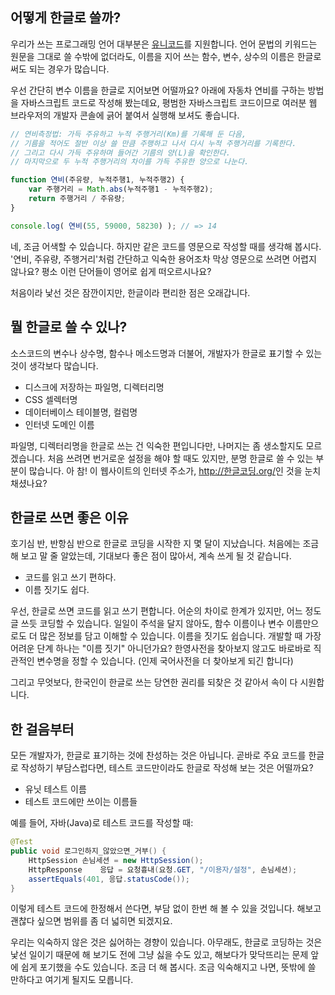 ## 어떻게 한글로 쓸까?

우리가 쓰는 프로그래밍 언어 대부분은 [유니코드](/유니코드)를 지원합니다. 언어 문법의 키워드는 원문을 그대로 쓸 수밖에 없더라도, 이름을 지어 쓰는 함수, 변수, 상수의 이름은 한글로 써도 되는 경우가 많습니다.

우선 간단히 변수 이름을 한글로 지어보면 어떨까요? 아래에 자동차 연비를 구하는 방법을 자바스크립트 코드로 작성해 봤는데요, 평범한 자바스크립트 코드이므로 여러분 웹 브라우저의 개발자 콘솔에 긁어 붙여서 실행해 보셔도 좋습니다.

``` javascript
// 연비측정법: 가득 주유하고 누적 주행거리(Km)를 기록해 둔 다음,
// 기름을 적어도 절반 이상 쓸 만큼 주행하고 나서 다시 누적 주행거리를 기록한다.
// 그리고 다시 가득 주유하며 들어간 기름의 양(L)을 확인한다.
// 마지막으로 두 누적 주행거리의 차이를 가득 주유한 양으로 나눈다.

function 연비(주유량, 누적주행1, 누적주행2) {
    var 주행거리 = Math.abs(누적주행1 - 누적주행2);
    return 주행거리 / 주유량;
}

console.log( 연비(55, 59000, 58230) ); // => 14
```

네, 조금 어색할 수 있습니다. 하지만 같은 코드를 영문으로 작성할 때를 생각해 봅시다. '연비, 주유량, 주행거리'처럼 간단하고 익숙한 용어조차 막상 영문으로 쓰려면 어렵지 않나요? 평소 이런 단어들이 영어로 쉽게 떠오르시나요?

처음이라 낯선 것은 잠깐이지만, 한글이라 편리한 점은 오래갑니다.

## 뭘 한글로 쓸 수 있나?

소스코드의 변수나 상수명, 함수나 메소드명과 더불어, 개발자가 한글로 표기할 수 있는 것이 생각보다 많습니다.

* 디스크에 저장하는 파일명, 디렉터리명
* CSS 셀렉터명
* 데이터베이스 테이블명, 컬럼명
* 인터넷 도메인 이름

파일명, 디렉터리명을 한글로 쓰는 건 익숙한 편입니다만, 나머지는 좀 생소할지도 모르겠습니다. 처음 쓰려면 번거로운 설정을 해야 할 때도 있지만, 분명 한글로 쓸 수 있는 부분이 많습니다. 아 참! 이 웹사이트의 인터넷 주소가, <http://한글코딩.org/>인 것을 눈치채셨나요?

## 한글로 쓰면 좋은 이유

호기심 반, 반항심 반으로 한글로 코딩을 시작한 지 몇 달이 지났습니다. 처음에는 조금 해 보고 말 줄 알았는데, 기대보다 좋은 점이 많아서, 계속 쓰게 될 것 같습니다.

* 코드를 읽고 쓰기 편하다.
* 이름 짓기도 쉽다.

우선, 한글로 쓰면 코드를 읽고 쓰기 편합니다. 어순의 차이로 한계가 있지만, 어느 정도 글 쓰듯 코딩할 수 있습니다. 일일이 주석을 달지 않아도, 함수 이름이나 변수 이름만으로도 더 많은 정보를 담고 이해할 수 있습니다. 이름을 짓기도 쉽습니다. 개발할 때 가장 어려운 단계 하나는 "이름 짓기" 아니던가요? 한영사전을 찾아보지 않고도 바로바로 직관적인 변수명을 정할 수 있습니다. (인제 국어사전을 더 찾아보게 되긴 합니다)

그리고 무엇보다, 한국인이 한글로 쓰는 당연한 권리를 되찾은 것 같아서 속이 다 시원합니다.

## 한 걸음부터

모든 개발자가, 한글로 표기하는 것에 찬성하는 것은 아닙니다. 곧바로 주요 코드를 한글로 작성하기 부담스럽다면, 테스트 코드만이라도 한글로 작성해 보는 것은 어떨까요?

* 유닛 테스트 이름
* 테스트 코드에만 쓰이는 이름들

예를 들어, 자바(Java)로 테스트 코드를 작성할 때:

``` java
@Test
public void 로그인하지_않았으면_거부() {
    HttpSession 손님세션 = new HttpSession();
    HttpResponse    응답 = 요청흉내(요청.GET, "/이용자/설정", 손님세션);
    assertEquals(401, 응답.statusCode());
}
```

이렇게 테스트 코드에 한정해서 쓴다면, 부담 없이 한번 해 볼 수 있을 것입니다. 해보고 괜찮다 싶으면 범위를 좀 더 넓히면 되겠지요.

우리는 익숙하지 않은 것은 싫어하는 경향이 있습니다. 아무래도, 한글로 코딩하는 것은 낯선 일이기 때문에 해 보기도 전에 그냥 싫을 수도 있고, 해보다가 맞닥뜨리는 문제 앞에 쉽게 포기했을 수도 있습니다. 조금 더 해 봅시다. 조금 익숙해지고 나면, 뜻밖에 쓸 만하다고 여기게 될지도 모릅니다.
